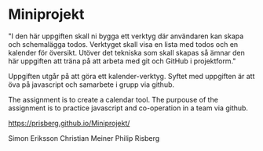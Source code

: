 # Miniprojekt
"I den här uppgiften skall ni bygga ett verktyg där användaren kan skapa och schemalägga todos. Verktyget skall visa en lista med todos och en kalender för översikt. Utöver det tekniska som skall skapas så ämnar den här uppgiften att träna på att arbeta med git och GitHub i projektform."

Uppgiften utgår på att göra ett kalender-verktyg. Syftet med uppgiften är att öva på javascript och samarbete i grupp via github.

The assignment is to create a calendar tool. The purpouse of the assignment is to practice javascript and co-operation in a team via github.

https://prisberg.github.io/Miniprojekt/


Simon Eriksson
Christian Meiner
Philip Risberg
